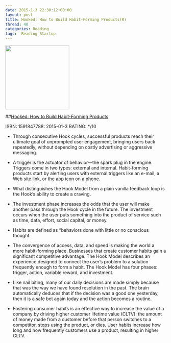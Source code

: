 ```yaml
---
date: 2015-1-3 22:30:12+00:00
layout: post
title: Hooked: How to Build Habit-Forming Products(R)
thread: 40
categories: Reading
tags:  Reading Startup
---
```


<img src="http://ecx.images-amazon.com/images/I/71LAEf3UYeL.jpg" width="200" />

##[Hooked: How to Build Habit-Forming Products]( http://amzn.com/1591847788)

ISBN: 1591847788: 2015-01-3 RATING: */10


- Through consecutive Hook cycles, successful products reach their ultimate goal of unprompted user engagement, bringing users back repeatedly, without depending on costly advertising or aggressive messaging.

- A trigger is the actuator of behavior—the spark plug in the engine. Triggers come in two types: external and internal. Habit-forming products start by alerting users with external triggers like an e-mail, a Web site link, or the app icon on a phone.

- What distinguishes the Hook Model from a plain vanilla feedback loop is the Hook’s ability to create a craving.

- The investment phase increases the odds that the user will make another pass through the Hook cycle in the future. The investment occurs when the user puts something into the product of service such as time, data, effort, social capital, or money.

- Habits are defined as “behaviors done with little or no conscious thought.

- The convergence of access, data, and speed is making the world a more habit-forming place.
Businesses that create customer habits gain a significant competitive advantage.
The Hook Model describes an experience designed to connect the user’s problem to a solution frequently enough to form a habit. The Hook Model has four phases: trigger, action, variable reward, and investment.

- Like nail biting, many of our daily decisions are made simply because that was the way we have found resolution in the past. The brain automatically deduces that if the decision was a good one yesterday, then it is a safe bet again today and the action becomes a routine.

- Fostering consumer habits is an effective way to increase the value of a company by driving higher customer lifetime value (CLTV): the amount of money made from a customer before that person switches to a competitor, stops using the product, or dies. User habits increase how long and how frequently customers use a product, resulting in higher CLTV.





